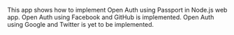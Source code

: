 This app shows how to implement Open Auth using Passport in Node.js web app.
Open Auth using Facebook and GitHub is implemented.
Open Auth using Google and Twitter is yet to be implemented.
